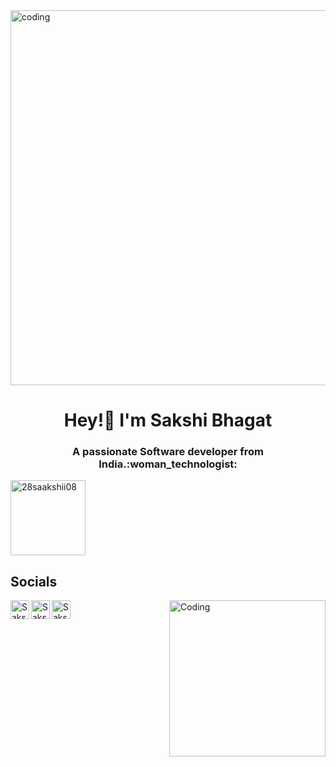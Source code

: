 <img align="center" alt="coding" width="600" src= "https://user-images.githubusercontent.com/74038190/256977180-54fb7eef-b1e8-41dc-be97-57e4180b3b24.gif" />
<h1 align="center"> Hey!👋 I'm Sakshi Bhagat </h1>
<h3 align="center">  A passionate Software developer from India.:woman_technologist: </h3>

<p align="left"> <img width="120" src="https://komarev.com/ghpvc/?username=28saakshii08&label=Profile%20views&color=0e75b6&style=flat" alt="28saakshii08"/> </p>

##  Socials 

<a href="https://www.linkedin.com/in/sakshi-bhagat-644866218/">
   <img align="left" alt="Sakshi's Linkdein" width="30px" src="https://cdn.jsdelivr.net/npm/simple-icons@v3/icons/linkedin.svg" />
</a>
<a href="https://twitter.com/saakshiiibhagat">
  <img align="left" alt="Sakshi's Twitter" width="30px" src="https://cdn.jsdelivr.net/npm/simple-icons@v3/icons/twitter.svg" />
</a>
<a href="https://https:www.instagram.com/_.saakshii.__/">
  <img align="left" alt="Sakshi's Instagram" width="30px" src="https://cdn.jsdelivr.net/npm/simple-icons@v3/icons/instagram.svg" />
</a> 




<img align="right" alt="Coding" width="250" src= "https://user-images.githubusercontent.com/74038190/236544207-c4f427b3-be04-4cfe-a3d2-2eabb0d2de73.gif" />




